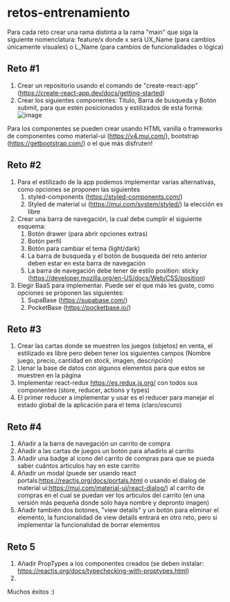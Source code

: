 # retos-entrenamiento

Para cada reto crear una rama distinta a la rama "main" que siga la siguiente nomenclatura: feature/x donde x será UX_Name (para cambios únicamente visuales) o L_Name (para cambios de funcionalidades o lógica)

## Reto #1
1. Crear un repositorio usando el comando de "create-react-app" (https://create-react-app.dev/docs/getting-started) 
2. Crear los siguientes componentes: Titulo, Barra de busqueda y Botón submit, para que estén posicionados y estilizados de esta forma: ![image](https://user-images.githubusercontent.com/26677733/218548015-1f9cc937-72b6-4930-a1df-5f4e7ed6de39.png)

Para los componentes se pueden crear usando HTML vanilla o frameworks de componentes como material-ui (https://v4.mui.com/), bootstrap (https://getbootstrap.com/) o el que más disfruten!

## Reto #2
1. Para el estilizado de la app podemos implementar varias alternativas, como opciones se proponen las siguientes 
    1. styled-components (https://styled-components.com/) 
    2. Styled de material ui (https://mui.com/system/styled/) la elección es libre
3. Crear una barra de navegación, la cual debe cumplir el siguiente esquema:
    1. Botón drawer (para abrir opciones extras)
    2. Botón perfil
    3. Botón para cambiar el tema (light/dark)
    4. La barra de busqueda y el botón de busqueda del reto anterior deben estar en esta barra de navegación
    5. La barra de navegación debe tener de estilo position: sticky (https://developer.mozilla.org/en-US/docs/Web/CSS/position)
4. Elegir BaaS para implementar. Puede ser el que más les guste, como opciones se proponen las siguientes:
    1. SupaBase (https://supabase.com/)
    2. PocketBase (https://pocketbase.io/)
    
## Reto #3
1. Crear las cartas donde se muestren los juegos (objetos) en venta, el estilizado es libre pero deben tener los siguientes campos (Nombre juego, precio, cantidad en stock, imagen, descripción)
2. Llenar la base de datos con algunos elementos para que estos se muestren en la página
3. Implementar react-redux https://es.redux.js.org/ con todos sus componentes (store, reducer, actions y types)
4. El primer reducer a implementar y usar es el reducer para manejar el estado global de la aplicación para el tema (claro/oscuro)

## Reto #4
1. Añadir a la barra de navegación un carrito de compra
2. Añadir a las cartas de juegos un botón para añadirlo al carrito
3. Añadir una badge al icono del carrito de compras para que se pueda saber cuántos articulos hay en este carrito
4. Añadir un modal (puede ser usando react portals:https://reactjs.org/docs/portals.html o usando el dialog de material ui:https://mui.com/material-ui/react-dialog/) al carrito de compras en el cual se puedan ver los articulos del carrito (en una versión más pequeña donde solo haya nombre y depronto imagen)
5. Añadir también dos botones, "view details" y un botón para eliminar el elemento, la funcionalidad de view details entrará en otro reto, pero si implementar la funcionalidad de borrar elementos

## Reto 5
1. Añadir PropTypes a los componentes creados (se deben instalar: https://reactjs.org/docs/typechecking-with-proptypes.html)
2. 
    
    
Muchos éxitos :)
